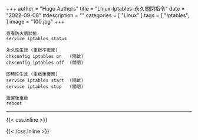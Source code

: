 +++
author = "Hugo Authors"
title = "Linux-Iptables-永久關閉指令"
date = "2022-09-08"
#description = ""
categories = [
    "Linux"
]
tags = [
    "Iptables",
]
image = "100.jpg"
+++

    
    查看防火牆狀態
    service iptables status
    
    永久性生效 (重啟不復原)
    chkconfig iptables on   (開啟)
    chkconfig iptables off  (關閉)
    
    即時性生效 (重啟後復原)
    service iptables start  (開啟)
    service iptables stop   (關閉)
    
    設置後重啟
    reboot

***

{{< css.inline >}}
<style>
.emojify {
	font-family: Apple Color Emoji, Segoe UI Emoji, NotoColorEmoji, Segoe UI Symbol, Android Emoji, EmojiSymbols;
	font-size: 2rem;
	vertical-align: middle;
}
@media screen and (max-width:650px) {
  .nowrap {
    display: block;
    margin: 25px 0;
  }
}
</style>
{{< /css.inline >}}
